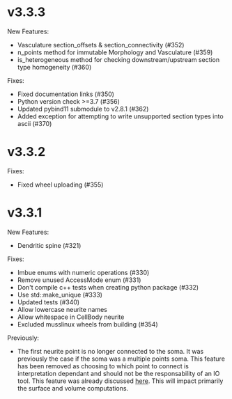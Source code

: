 v3.3.3
======

New Features:
* Vasculature section_offsets & section_connectivity (#352)
* n_points method for immutable Morphology and Vasculature (#359)
* is_heterogeneous method for checking downstream/upstream section type homogeneity (#360)

Fixes:
* Fixed documentation links (#350)
* Python version check >=3.7 (#356)
* Updated pybind11 submodule to v2.8.1 (#362)
* Added exception for attempting to write unsupported section types into ascii (#370)

v3.3.2
======

Fixes:
* Fixed wheel uploading (#355)

v3.3.1
======

New Features:
* Dendritic spine (#321)

Fixes:
* Imbue enums with numeric operations (#330)
* Remove unused AccessMode enum (#331)
* Don't compile c++ tests when creating python package (#332)
* Use std::make_unique (#333)
* Updated tests (#340)
* Allow lowercase neurite names
* Allow whitespace in CellBody neurite
* Excluded musslinux wheels from building (#354)

Previously:
* The first neurite point is no longer connected to the soma. It was previously
  the case if the soma was a multiple points soma. This feature has been
  removed as choosing to which point to connect is interpretation dependant and
  should not be the responsability of an IO tool. This feature was already
  discussed [here](https://github.com/BlueBrain/Brion/pull/94#issuecomment-248010437).
  This will impact primarily the surface and volume computations.
